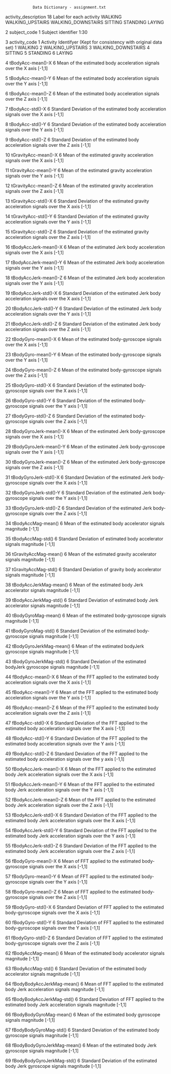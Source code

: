 				Data Dictionary - assignment.txt

activity_description 18
	Label for each activity
		WALKING
		WALKING_UPSTAIRS
		WALKING_DOWNSTAIRS
		SITTING
		STANDING
		LAYING

2 subject_code 1
	Subject identifier
		1:30

3 activity_code 1
	Activity Identifyer (Kept for consistency with original data set)
		1 WALKING
		2 WALKING_UPSTAIRS
		3 WALKING_DOWNSTAIRS
		4 SITTING
		5 STANDING
		6 LAYING

4 tBodyAcc-mean()-X 6
	Mean of the estimated body acceleration signals over the X axis
		[-1,1]

5 tBodyAcc-mean()-Y 6
	Mean of the estimated body acceleration signals over the Y axis
		[-1,1]

6 tBodyAcc-mean()-Z 6
	Mean of the estimated body acceleration signals over the Z axis
		[-1,1]

7 tBodyAcc-std()-X 6
	Standard Deviation of the estimated body acceleration signals over the X axis
		[-1,1]

8 tBodyAcc-std()-Y 6
	Standard Deviation of the estimated body acceleration signals over the Y axis
		[-1,1]

9 tBodyAcc-std()-Z 6
	Standard Deviation of the estimated body acceleration signals over the Z axis
		[-1,1]

10 tGravityAcc-mean()-X 6
	Mean of the estimated gravity acceleration signals over the X axis
		[-1,1]

11 tGravityAcc-mean()-Y 6
	Mean of the estimated gravity acceleration signals over the Y axis
		[-1,1]

12 tGravityAcc-mean()-Z 6
	Mean of the estimated gravity acceleration signals over the Z axis
		[-1,1]

13 tGravityAcc-std()-X 6
	Standard Deviation of the estimated gravity acceleration signals over the X axis
		[-1,1]

14 tGravityAcc-std()-Y 6
	Standard Deviation of the estimated gravity acceleration signals over the Y axis
		[-1,1]

15 tGravityAcc-std()-Z 6
	Standard Deviation of the estimated gravity acceleration signals over the Z axis
		[-1,1]

16 tBodyAccJerk-mean()-X 6
	Mean of the estimated Jerk body acceleration signals over the X axis
		[-1,1]

17 tBodyAccJerk-mean()-Y 6
	Mean of the estimated Jerk body acceleration signals over the Y axis
		[-1,1]

18 tBodyAccJerk-mean()-Z 6
	Mean of the estimated Jerk body acceleration signals over the Y axis
		[-1,1]

19 tBodyAccJerk-std()-X 6
	Standard Deviation of the estimated Jerk body acceleration signals over the X axis
		[-1,1]

20 tBodyAccJerk-std()-Y 6
	Standard Deviation of the estimated Jerk body acceleration signals over the Y axis
		[-1,1]

21 tBodyAccJerk-std()-Z 6
	Standard Deviation of the estimated Jerk body acceleration signals over the Z axis
		[-1,1]

22 tBodyGyro-mean()-X 6
	Mean of the estimated body-gyroscope signals over the X axis
		[-1,1]

23 tBodyGyro-mean()-Y 6
	Mean of the estimated body-gyroscope signals over the Y axis
		[-1,1]

24 tBodyGyro-mean()-Z 6
	Mean of the estimated body-gyroscope signals over the Z axis
		[-1,1]

25 tBodyGyro-std()-X 6
	Standard Deviation of the estimated body-gyroscope signals over the X axis
		[-1,1]

26 tBodyGyro-std()-Y 6
	Standard Deviation of the estimated body-gyroscope signals over the Y axis
		[-1,1]

27 tBodyGyro-std()-Z 6
	Standard Deviation of the estimated body-gyroscope signals over the Z axis
		[-1,1]

28 tBodyGyroJerk-mean()-X 6
	Mean of the estimated Jerk body-gyroscope signals over the X axis
		[-1,1]

29 tBodyGyroJerk-mean()-Y 6
	Mean of the estimated Jerk body-gyroscope signals over the Y axis
		[-1,1]

30 tBodyGyroJerk-mean()-Z 6
	Mean of the estimated Jerk body-gyroscope signals over the Z axis
		[-1,1]

31 tBodyGyroJerk-std()-X 6
	Standard Deviation of the estimated Jerk body-gyroscope signals over the X axis
		[-1,1]

32 tBodyGyroJerk-std()-Y 6
	Standard Deviation of the estimated Jerk body-gyroscope signals over the Y axis
		[-1,1]

33 tBodyGyroJerk-std()-Z 6
	Standard Deviation of the estimated Jerk body-gyroscope signals over the Z axis
		[-1,1]

34 tBodyAccMag-mean() 6
	Mean of the estimated body accelerator signals magnitude
		[-1,1]

35 tBodyAccMag-std() 6
	Standard Deviation of estimated body accelerator signals magnitude
		[-1,1]

36 tGravityAccMag-mean() 6
	Mean of the estimated gravity accelerator signals magnitude
		[-1,1]

37 tGravityAccMag-std() 6
	Standard Deviation of gravity body accelerator signals magnitude
		[-1,1]

38 tBodyAccJerkMag-mean() 6
	Mean of the estimated body Jerk accelerator signals magnitude
		[-1,1]

39 tBodyAccJerkMag-std() 6
	Standard Deviation of estimated body Jerk accelerator signals magnitude
		[-1,1]

40 tBodyGyroMag-mean() 6
	Mean of the estimated body-gyroscope signals magnitude
		[-1,1]

41 tBodyGyroMag-std() 6
	Standard Deviation of the estimated body-gyroscope signals magnitude
		[-1,1]

42 tBodyGyroJerkMag-mean() 6
	Mean of the estimated bodyJerk gyroscope signals magnitude
		[-1,1]

43 tBodyGyroJerkMag-std() 6
	Standard Deviation of the estimated bodyJerk gyroscope signals magnitude
		[-1,1]

44 fBodyAcc-mean()-X 6
	Mean of the FFT applied to the estimated body acceleration signals over the X axis
		[-1,1]

45 fBodyAcc-mean()-Y 6
	Mean of the FFT applied to the estimated body acceleration signals over the Y axis
		[-1,1]

46 fBodyAcc-mean()-Z 6
	Mean of the FFT applied to the estimated body acceleration signals over the Z axis
		[-1,1]

47 fBodyAcc-std()-X 6
	Standard Deviation of the FFT applied to the estimated body acceleration signals over the X axis
		[-1,1]

48 fBodyAcc-std()-Y 6
	Standard Deviation of the FFT applied to the estimated body acceleration signals over the Y axis
		[-1,1]

49 fBodyAcc-std()-Z 6
	Standard Deviation of the FFT applied to the estimated body acceleration signals over the y axis
		[-1,1]

50 fBodyAccJerk-mean()-X 6
	Mean of the FFT applied to the estimated body Jerk acceleration signals over the X axis
		[-1,1]

51 fBodyAccJerk-mean()-Y 6
	Mean of the FFT applied to the estimated body Jerk acceleration signals over the Y axis
		[-1,1]

52 fBodyAccJerk-mean()-Z 6
	Mean of the FFT applied to the estimated body Jerk acceleration signals over the Z axis
		[-1,1]

53 fBodyAccJerk-std()-X 6
	Standard Deviation of the FFT applied to the estimated body Jerk acceleration signals over the X axis
		[-1,1]

54 fBodyAccJerk-std()-Y 6
	Standard Deviation of the FFT applied to the estimated body Jerk acceleration signals over the Y axis
		[-1,1]

55 fBodyAccJerk-std()-Z 6
	Standard Deviation of the FFT applied to the estimated body Jerk acceleration signals over the Z axis
		[-1,1]

56 fBodyGyro-mean()-X 6
	Mean of FFT applied to the estimated body-gyroscope signals over the X axis
		[-1,1]

57 fBodyGyro-mean()-Y 6
	Mean of FFT applied to the estimated body-gyroscope signals over the Y axis
		[-1,1]

58 fBodyGyro-mean()-Z 6
	Mean of FFT applied to the estimated body-gyroscope signals over the Z axis
		[-1,1]

59 fBodyGyro-std()-X 6
	Standard Deviation of FFT applied to the estimated body-gyroscope signals over the X axis
		[-1,1]

60 fBodyGyro-std()-Y 6
	Standard Deviation of FFT applied to the estimated body-gyroscope signals over the Y axis
		[-1,1]

61 fBodyGyro-std()-Z 6
	Standard Deviation of FFT applied to the estimated body-gyroscope signals over the Z axis
		[-1,1]

62 fBodyAccMag-mean() 6
	Mean of the estimated body accelerator signals magnitude
		[-1,1]

63 fBodyAccMag-std() 6
	Standard Deviation of the estimated body accelerator signals magnitude
		[-1,1]

64 fBodyBodyAccJerkMag-mean() 6
	Mean of FFT applied to the estimated body Jerk acceleration signals magnitude
		[-1,1]

65 fBodyBodyAccJerkMag-std() 6
	Standard Deviation of FFT applied to the estimated body Jerk acceleration signals magnitude
		[-1,1]

66 fBodyBodyGyroMag-mean() 6
	Mean of the estimated body gyroscope signals magnitude
		[-1,1]

67 fBodyBodyGyroMag-std() 6
	Standard Deviation of the estimated body gyroscope signals magnitude
		[-1,1]

68 fBodyBodyGyroJerkMag-mean() 6
	Mean of the estimated body Jerk gyroscope signals magnitude
		[-1,1]

69 fBodyBodyGyroJerkMag-std() 6
	Standard Deviation of the estimated body Jerk gyroscope signals magnitude
		[-1,1]
